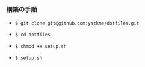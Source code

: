 ### 構築の手順

* `$ git clone git@github.com:ystkme/dotfiles.git`

* `$ cd dotfiles`

* `$ chmod +x setup.sh`

* `$ setup.sh`  
